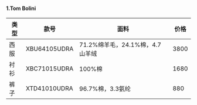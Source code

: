 #### 1.Tom Bolini
| 类型 | 款号         | 面料                            | 价格 |
|------|--------------|---------------------------------|------|
| 西服 | XBU64105UDRA | 71.2%绵羊毛，24.1%棉，4.7山羊绒 | 3800 |
| 衬衫 | XBC71015UDRA | 100%棉                          | 1680 |
| 裤子 | XTD41010UDRA | 96.7%棉，3.3氨纶                | 880  |
